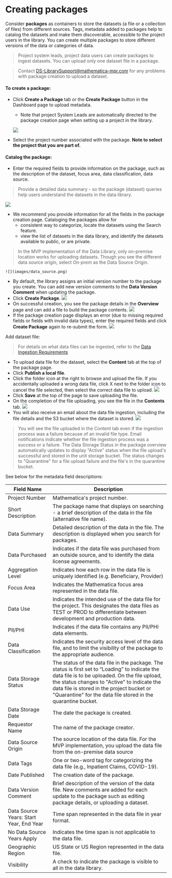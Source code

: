 # Creating packages

Consider **packages** as containers to store the datasets (a file or a collection of files) from different sources.  Tags, metadata added to packages help to catalog the datasets and make them discoverable, accessible to the project users in the library. You can create multiple packages to store different versions of the data or categories of data.

> Project system leads, project data users can create packages to ingest datasets. You can upload only one dataset file in a package.

> Contact DS-LibrarySupport@mathematica-mpr.com for any problems with package creation to upload a dataset.


#### To create a package: 

* Click **Create a Package** tab or the **Create Package** button in the Dashboard page to upload metadata.
    * Note that project System Leads are automatically directed to the package creation page when setting up a project in the library.
   
   ![](images/create_package.png)
* Select the project number associated with the package. **Note to select the project that you are part of.**

#### Catalog the package:

* Enter the required fields to provide information on the package, such as the description of the dataset, focus area, data classification, data source. 

> Provide a detailed data summary - so the package (dataset) queries help users understand the datasets in the data library.

   ![](images/package_details.png)
* We recommend you provide information for all the fields in the package creation page. Cataloging the packages allow for 
    * consistent way to categorize, locate the datasets using the Search feature.
    * view the list of datasets in the data library, and identify the datasets available to public, or are private.

> In the MVP implementation of the Data Library, only on-premise location works for uploading datasets. Though you see the different data source origin, select *On-prem* as the Data Source Origin.

    ![](images/data_source.png)
* By default, the library assigns an initial version number to the package you create. You can add new version comments to the **Data Version Comment** when updating the package. 
* Click **Create Package**. 
    ![](images/package_create.png)
* On successful creation, you see the package details in the **Overview** page and can add a file to build the package contents.
    ![](images/package_save.png)
* If the package creation page displays an error (due to missing required fields or fields with invalid data types), enter the required fields and click **Create Package** again to re-submit the form.
    ![](images/package_error.png)

<!--Add metadata:

* In the Overview tab where you see the package details, scroll down to the bottom, and click **Add Metadata**.
* Enter the tag name and value.
* Add as many metadata tags as needed.
* To edit an existing tag, select the tag/value and enter the new name/value.

-->

Add dataset file:

> For details on what data files can be ingested, refer to the [Data Ingestion Requirements](dataingestion_requirements.md)

* To upload data file for the dataset, select the **Content** tab at the top of the package page.
* Click **Publish a local file**.
* Click the folder icon at the right to browse and upload the file. If you accidentally uploaded a wrong data file, click X next to the folder icon to cancel the file selected, then select the correct data file to upload. 
    ![](images/upload_file.png)
* Click **Save** at the top of the page to save uploading the file.
* On the completion of the file uploading, you see the file in the **Contents** tab.
    ![](images/file_upload.png)
* You will also receive an email about the data file ingestion, including the file details and the S3 bucket where the dataset is stored.
    ![](images/ingest_notify.png)

> You will see the file uploaded in the Content tab even if the ingestion process was a failure because of an invalid file type. Email notifications indicate whether the file ingestion process was a success or a failure. The Data Storage Status in the package overview automatically updates to display “Active”  status when the file upload's successful and stored in the unit storage bucket. The status changes to "Quarantine" for a file upload failure and the file's in the quarantine bucket.

See below for the metadata field descriptions:

| Field Name | Description |
|------------|--------------|
| Project Number | Mathematica's project number. |
| Short Description | The package name that displays on searching - a brief description of the data in the file (alternative file name).|
| Data Summary | Detailed description of the data in the file. The description is displayed when you search for packages. |
| Data Purchased | Indicates if the data file was purchased from an outside source, and to identify the data license agreements.  |
| Aggregation Level | Indicates how each row in the data file is uniquely identified (e.g. Beneficiary, Provider) |
| Focus Area | Indicates the Mathematica focus area represented in the data file. |
| Data Use | Indicates the intended use of the data file for the project. This designates the data files as TEST or PROD to differentiate between development and production data.  |
| PII/PHI | Indicates if the data file contains any PII/PHI data elements. |
| Data Classification | Indicates the security access level of the data file, and to limit the visibility of the package to the appropriate audience. |
| Data Storage Status| The status of the data file in the package. The status is first set to “Loading” to indicate the data file is to be uploaded. On the file upload, the status changes to "Active" to indicate the data file is stored in the project bucket or "Quarantine" for the data file stored in the quarantine bucket. |
| Data Storage Date | The date the package is created. |
| Requestor Name | The name of the package creator. |
| Data Source Origin | The source location of the data file. For the MVP implementation, you upload the data file from the on-premise data source | 
| Data Tags | One or two-word tag for categorizing the data file (e.g., Inpatient Claims, COVID-19). | 
| Date Published| The creation date of the package. | 
| Data Version Comment| Brief description of the version of the data file. New comments are added for each update to the package such as editing package details, or uploading a dataset. | 
| Data Source Years: Start Year, End Year| Time span represented in the data file in year format. |
| No Data Source Years Apply| Indicates the time span is not applicable to the data file. |  
| Geographic Region| US State or US Region represented in the data file. | 
| Visibility| A check to indicate the package is visible to all in the data library. | 

